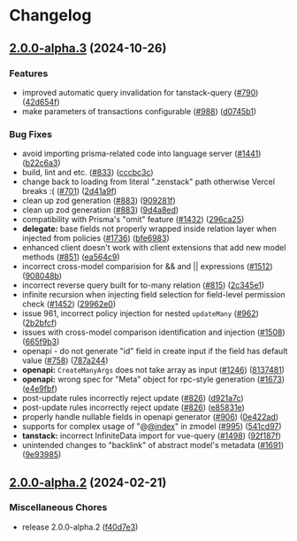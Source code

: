 # Changelog

## [2.0.0-alpha.3](https://github.com/Qodestackr/zenstack/compare/v2.0.0-alpha.2...v2.0.0-alpha.3) (2024-10-26)


### Features

* improved automatic query invalidation for tanstack-query ([#790](https://github.com/Qodestackr/zenstack/issues/790)) ([42d654f](https://github.com/Qodestackr/zenstack/commit/42d654fcfaa40b09fde578db79792c69e1e3b908))
* make parameters of transactions configurable ([#988](https://github.com/Qodestackr/zenstack/issues/988)) ([d0745b1](https://github.com/Qodestackr/zenstack/commit/d0745b149a5ce6abfef546de0b9243ddc4f6e765))


### Bug Fixes

* avoid importing prisma-related code into language server ([#1441](https://github.com/Qodestackr/zenstack/issues/1441)) ([b22c6a3](https://github.com/Qodestackr/zenstack/commit/b22c6a3ce238ec766d910f23e83aea4e8f10c05d))
* build, lint and etc. ([#833](https://github.com/Qodestackr/zenstack/issues/833)) ([cccbc3c](https://github.com/Qodestackr/zenstack/commit/cccbc3c82ad522d40bc76ad7b84b1305d378b1db))
* change back to loading from literal ".zenstack" path otherwise Vercel breaks :( ([#701](https://github.com/Qodestackr/zenstack/issues/701)) ([2d41a9f](https://github.com/Qodestackr/zenstack/commit/2d41a9fcffab2fa228356a5cc45b4c2ecd62fd63))
* clean up zod generation ([#883](https://github.com/Qodestackr/zenstack/issues/883)) ([909281f](https://github.com/Qodestackr/zenstack/commit/909281f8090734322c0cab09d0187b6b5e813c9a))
* clean up zod generation ([#883](https://github.com/Qodestackr/zenstack/issues/883)) ([9d4a8ed](https://github.com/Qodestackr/zenstack/commit/9d4a8ede7d42d1966fd5a12d64a5992092f4bc7d))
* compatibility with Prisma's "omit" feature ([#1432](https://github.com/Qodestackr/zenstack/issues/1432)) ([296ca25](https://github.com/Qodestackr/zenstack/commit/296ca259c8dd3e38fa988378df4a9e351a11b20b))
* **delegate:** base fields not properly wrapped inside relation layer when injected from policies ([#1736](https://github.com/Qodestackr/zenstack/issues/1736)) ([bfe6983](https://github.com/Qodestackr/zenstack/commit/bfe698390c689dbe4350f7989cc6a1974ff1aad5))
* enhanced client doesn't work with client extensions that add new model methods ([#851](https://github.com/Qodestackr/zenstack/issues/851)) ([ea564c9](https://github.com/Qodestackr/zenstack/commit/ea564c93e9ca2a888c0e53216633d66c733f6beb))
* incorrect cross-model comparision for && and || expressions ([#1512](https://github.com/Qodestackr/zenstack/issues/1512)) ([908048b](https://github.com/Qodestackr/zenstack/commit/908048b01430ff6552e8df558d5b5905136ea5cc))
* incorrect reverse query built for to-many relation ([#815](https://github.com/Qodestackr/zenstack/issues/815)) ([2c345e1](https://github.com/Qodestackr/zenstack/commit/2c345e1d4fe7274b7a08c1178afccede1d694327))
* infinite recursion when injecting field selection for field-level permission check ([#1452](https://github.com/Qodestackr/zenstack/issues/1452)) ([29962e0](https://github.com/Qodestackr/zenstack/commit/29962e0b48a73ae6d42f43f2575048ba9cf6a953))
* issue 961, incorrect policy injection for nested `updateMany` ([#962](https://github.com/Qodestackr/zenstack/issues/962)) ([2b2bfcf](https://github.com/Qodestackr/zenstack/commit/2b2bfcff965f9a70ff2764e6fbc7613b6f061685))
* issues with cross-model comparison identification and injection ([#1508](https://github.com/Qodestackr/zenstack/issues/1508)) ([665f9b3](https://github.com/Qodestackr/zenstack/commit/665f9b33b58acc5170c4ccb8e73be525fbb89734))
* openapi - do not generate "id" field in create input if the field has default value ([#758](https://github.com/Qodestackr/zenstack/issues/758)) ([787a244](https://github.com/Qodestackr/zenstack/commit/787a24453c3a32250260ebc138c26a829074ae8f))
* **openapi:** `CreateManyArgs` does not take array as input ([#1246](https://github.com/Qodestackr/zenstack/issues/1246)) ([8137481](https://github.com/Qodestackr/zenstack/commit/813748160e35913f5b26b79b81886ab9ddb02070))
* **openapi:** wrong spec for "Meta" object for rpc-style generation ([#1673](https://github.com/Qodestackr/zenstack/issues/1673)) ([e4e9fbf](https://github.com/Qodestackr/zenstack/commit/e4e9fbfc42b81c4b5aa0eef0158e81aaf2e59aee))
* post-update rules incorrectly reject update ([#826](https://github.com/Qodestackr/zenstack/issues/826)) ([d921a7c](https://github.com/Qodestackr/zenstack/commit/d921a7ca6bef0341ccf5bc50e195156695129e7f))
* post-update rules incorrectly reject update ([#826](https://github.com/Qodestackr/zenstack/issues/826)) ([e85831e](https://github.com/Qodestackr/zenstack/commit/e85831e98d08a433febb5a8fecf8d539150ced08))
* properly handle nullable fields in openapi generator ([#906](https://github.com/Qodestackr/zenstack/issues/906)) ([0e422ad](https://github.com/Qodestackr/zenstack/commit/0e422adf1a7f274b850eeba09ef1781b13ce9f1b))
* supports for complex usage of "@[@index](https://github.com/index)" in zmodel ([#995](https://github.com/Qodestackr/zenstack/issues/995)) ([541cd97](https://github.com/Qodestackr/zenstack/commit/541cd973081cbbf2d9e2e571ee8f971bc859150c))
* **tanstack:** incorrect InfiniteData import for vue-query ([#1498](https://github.com/Qodestackr/zenstack/issues/1498)) ([92f187f](https://github.com/Qodestackr/zenstack/commit/92f187f9190517df5baca795f12386c12c6694e9))
* unintended changes to "backlink" of abstract model's metadata ([#1691](https://github.com/Qodestackr/zenstack/issues/1691)) ([9e93985](https://github.com/Qodestackr/zenstack/commit/9e93985589abc4d22eba433b7927193b4fd405a6))

## [2.0.0-alpha.2](https://github.com/zenstackhq/zenstack/compare/v2.0.0-alpha.1...v2.0.0-alpha.2) (2024-02-21)


### Miscellaneous Chores

* release 2.0.0-alpha.2 ([f40d7e3](https://github.com/zenstackhq/zenstack/commit/f40d7e3718d4210137a2e131d28b5491d065b914))
